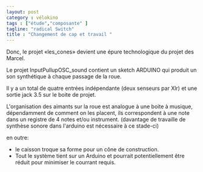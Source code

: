 ```yaml
---
layout: post  
category : vélokino  
tags : ["étude","composante" ]  
tagline: "radical Switch"  
title : "Changement de cap et travail "
---
```


Donc,  le projet «les_cones» devient une épure technologique du projet des Marcel.

Le projet InputPullupOSC_sound contient un sketch ARDUINO qui produit un son synthétique à chaque passage de la roue.

Il y a un total de quatre entrées indépendante (deux senseurs par Xlr) et une sortie jack 3.5 sur le boite de projet. 


L'organisation des aimants sur la roue est analogue à une boite à musique,  dépendamment de comment on les placent,  ils correspondent à une note dans un registre de 4 notes et/ou instrument. (davantage de travaille de synthèse sonore dans l'arduino est nécessaire à ce stade-ci) 

en outre:

* le caisson troque sa forme pour un cône de construction. 
* Tout le système tient sur un Arduino et pourrait potentiellement être réduit pour minimiser le courrant requis.

